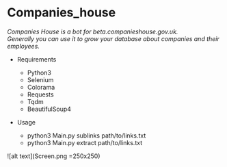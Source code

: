 # Companies_house
 _Companies House is a bot for beta.companieshouse.gov.uk._  
 _Generally you can use it to grow your database about companies and their employees._

* Requirements
  * Python3 
  * Selenium
  * Colorama
  * Requests
  * Tqdm
  * BeautifulSoup4
 
* Usage
  * python3 Main.py sublinks path/to/links.txt
  * python3 Main.py extract path/to/links.txt



![alt text](Screen.png =250x250)
